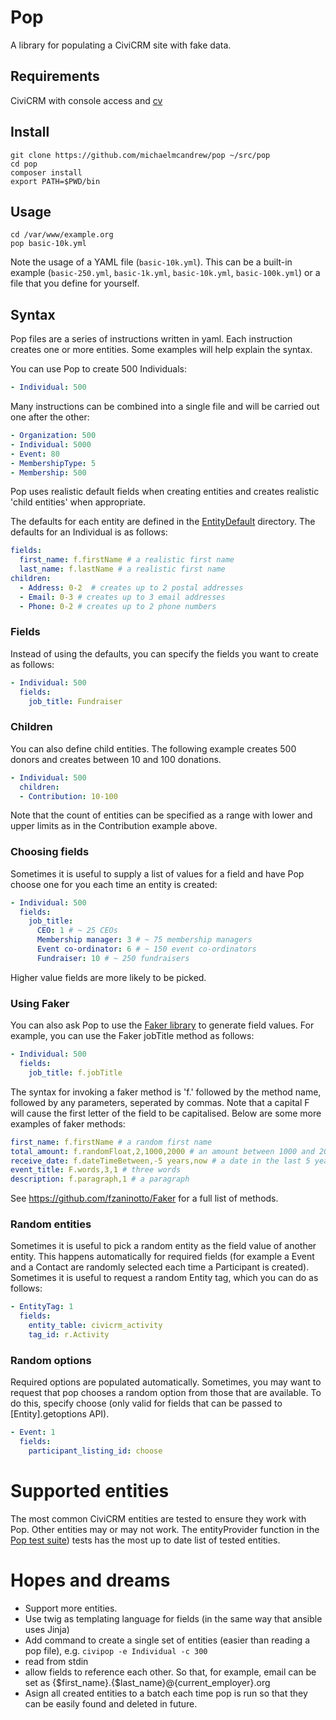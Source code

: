 # Pop

A library for populating a CiviCRM site with fake data.

## Requirements

CiviCRM with console access and [cv](https://github.com/civicrm/cv)

## Install

```
git clone https://github.com/michaelmcandrew/pop ~/src/pop
cd pop
composer install
export PATH=$PWD/bin
```

## Usage

```
cd /var/www/example.org
pop basic-10k.yml
```

Note the usage of a YAML file (`basic-10k.yml`). This can be a built-in example (`basic-250.yml`, `basic-1k.yml`, `basic-10k.yml`, `basic-100k.yml`)
or a file that you define for yourself.

## Syntax

Pop files are a series of instructions written in yaml. Each instruction creates
one or more entities. Some examples will help explain the syntax.

You can use Pop to create 500 Individuals:

```yaml
- Individual: 500
```

Many instructions can be combined into a single file and will be carried out one after the other:

```yaml
- Organization: 500
- Individual: 5000
- Event: 80
- MembershipType: 5
- Membership: 500
```

Pop uses realistic default fields when creating entities and creates realistic  'child entities' when appropriate.

The defaults for each entity are defined in the [EntityDefault](src/Pop/EntityDefault) directory. The defaults for an Individual is as follows:

```yaml
fields:
  first_name: f.firstName # a realistic first name
  last_name: f.lastName # a realistic first name
children:
  - Address: 0-2  # creates up to 2 postal addresses
  - Email: 0-3 # creates up to 3 email addresses
  - Phone: 0-2 # creates up to 2 phone numbers
```

### Fields

Instead of using the defaults, you can specify the fields you want to create as follows:

```yaml
- Individual: 500
  fields:
    job_title: Fundraiser
```

### Children

You can also define child entities. The following example creates 500 donors and creates between 10 and 100 donations.

```yaml
- Individual: 500
  children:
  - Contribution: 10-100
```

Note that the count of entities can be specified as a range with lower and upper limits as in the Contribution example above.

### Choosing fields

Sometimes it is useful to supply a list of values for a field and have Pop choose one for you each time an entity is created:

```yaml
- Individual: 500
  fields:
    job_title:
      CEO: 1 # ~ 25 CEOs
      Membership manager: 3 # ~ 75 membership managers
      Event co-ordinator: 6 # ~ 150 event co-ordinators
      Fundraiser: 10 # ~ 250 fundraisers
```

Higher value fields are more likely to be picked.

### Using Faker

You can also ask Pop to use the [Faker library](https://github.com/fzaninotto/Faker) to generate field values. For example, you can use the Faker jobTitle method as follows:

```yaml
- Individual: 500
  fields:
    job_title: f.jobTitle
```

The syntax for invoking a faker method is 'f.' followed by the method name,
followed by any parameters, seperated by commas. Note that a capital F will
cause the first letter of the field to be capitalised. Below are some more examples of faker methods:

```yaml
first_name: f.firstName # a random first name
total_amount: f.randomFloat,2,1000,2000 # an amount between 1000 and 2000
receive_date: f.dateTimeBetween,-5 years,now # a date in the last 5 years
event_title: F.words,3,1 # three words
description: f.paragraph,1 # a paragraph
```

See https://github.com/fzaninotto/Faker for a full list of methods.

### Random entities

Sometimes it is useful to pick a random entity as the field value of another entity. This happens automatically for required fields (for example a Event and a Contact are randomly selected each time a Participant is created). Sometimes it is useful to request a random Entity tag, which you can do as follows:

```yaml
- EntityTag: 1
  fields:
    entity_table: civicrm_activity
    tag_id: r.Activity
```

### Random options

Required options are populated automatically. Sometimes, you may want to request that pop chooses a random option from those that are available. To do this, specify choose (only valid for fields that can be passed to [Entity].getoptions API).

```yaml
- Event: 1
  fields:
    participant_listing_id: choose
```

# Supported entities

The most common CiviCRM entities are tested to ensure they work with Pop. Other entities may or may not work. The entityProvider function in the [Pop test suite](https://github.com/michaelmcandrew/cv/blob/pop/tests/Command/PopCommandTest.php)) tests has the most up to date list of tested entities.

# Hopes and dreams

* Support more entities.
* Use twig as templating language for fields (in the same way that ansible uses Jinja)
* Add command to create a single set of entities (easier than reading a pop file), e.g. `civipop -e Individual -c 300`
* read from stdin
* allow fields to reference each other. So that, for example, email can be set as {$first_name}.{$last_name}@{current_employer}.org
* Asign all created entities to a batch each time pop is run so that they can be easily found and deleted in future.
